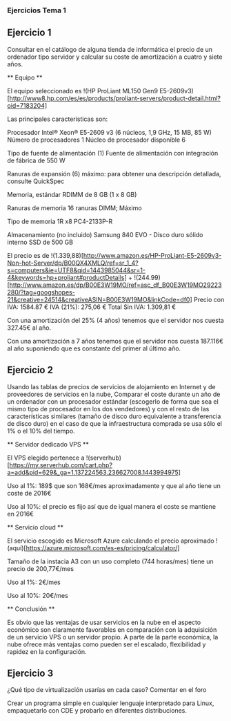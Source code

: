### Ejercicios Tema 1

## Ejercicio 1

Consultar en el catálogo de alguna tienda de informática el precio de un ordenador tipo servidor y calcular su coste de amortización a cuatro y siete años.

** Equipo **

El equipo seleccionado es !(HP ProLiant ML150 Gen9 E5-2609v3)[http://www8.hp.com/es/es/products/proliant-servers/product-detail.html?oid=7183204]


Las principales características son:

Procesador
    	Intel® Xeon® E5-2609 v3 (6 núcleos, 1,9 GHz, 15 MB, 85 W) 
	Número de procesadores 1
	Núcleo de procesador disponible 6 

Tipo de fuente de alimentación
	(1) Fuente de alimentación con integración de fábrica de 550 W 

Ranuras de expansión
	(6) máximo: para obtener una descripción detallada, consulte QuickSpec


Memoria, estándar
    	RDIMM de 8 GB (1 x 8 GB) 

Ranuras de memoria
    	16 ranuras DIMM; Máximo 

Tipo de memoria
	1R x8 PC4-2133P-R

Almacenamiento (no incluido)
	Samsung 840 EVO - Disco duro sólido interno SSD de 500 GB


El precio es de !(1.339,88)[http://www.amazon.es/HP-ProLiant-E5-2609v3-Non-hot-Server/dp/B00QX4XMLQ/ref=sr_1_4?s=computers&ie=UTF8&qid=1443985044&sr=1-4&keywords=hp+proliant#productDetails] + !(244.99)[http://www.amazon.es/dp/B00E3W19MO/ref=asc_df_B00E3W19MO29223280/?tag=googshopes-21&creative=24514&creativeASIN=B00E3W19MO&linkCode=df0]
Precio con IVA: 1584.87 € 
IVA (21%): 275,06 €
Total Sin IVA: 1.309,81 €

Con una amortización del 25% (4 años) tenemos que el servidor nos cuesta 327.45€ al año.

Con una amortización a 7 años tenemos que el servidor nos cuesta 187.116€ al año suponiendo que es constante del primer al último año.

## Ejercicio 2

Usando las tablas de precios de servicios de alojamiento en Internet y de proveedores de servicios en la nube, Comparar el coste durante un año de un ordenador con un procesador estándar (escogerlo de forma que sea el mismo tipo de procesador en los dos vendedores) y con el resto de las características similares (tamaño de disco duro equivalente a transferencia de disco duro) en el caso de que la infraestructura comprada se usa sólo el 1% o el 10% del tiempo.

** Servidor dedicado VPS **

El VPS elegido pertenece a !(serverhub)[https://my.serverhub.com/cart.php?a=add&pid=629&_ga=1.137224563.236627008.1443994975]

Uso al 1%: 189$ que son 168€/mes aproximadamente y que al año tiene un coste de 2016€

Uso al 10%: el precio es fijo así que de igual manera el coste se mantiene en 2016€

** Servicio cloud **

El servicio escogido es Microsoft Azure calculando el precio aproximado !(aquí)[https://azure.microsoft.com/es-es/pricing/calculator/]

Tamaño de la instacia A3 con un uso completo (744 horas/mes) tiene un precio de 200,77€/mes

Uso al 1%: 2€/mes

Uso al 10%: 20€/mes

** Conclusión **

Es obvio que las ventajas de usar servicios en la nube en el aspecto económico son claramente favorables en comparación con la adquisición de un servicio VPS o un servidor propio.
A parte de la parte económica, la nube ofrece más ventajas como pueden ser el escalado, flexibilidad y rapidez en la configuración.

## Ejercicio 3

¿Qué tipo de virtualización usarías en cada caso? Comentar en el foro

Crear un programa simple en cualquier lenguaje interpretado para Linux, empaquetarlo con CDE y probarlo en diferentes distribuciones.

